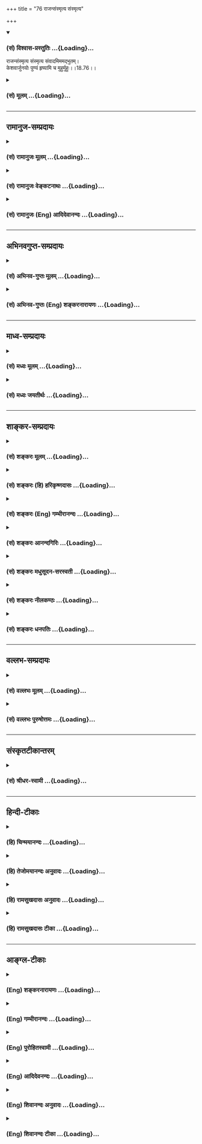 +++
title = "76 राजन्संस्मृत्य संस्मृत्य"

+++
<div class="js_include" newlevelforh1="3" title="(सं) विश्वास-प्रस्तुतिः" unfilled url="/purANam/mahAbhAratam/06-bhIShma-parva/02-bhagavad-gItA-parva/saMskRtam/vishvAsa-prastutiH/18_moxa-saMnyAsa-yogaH/76_rAjansaMsmRtya_sa.md">
<details open><summary><h3>(सं) विश्वास-प्रस्तुतिः ...{Loading}...</h3></summary>

राजन्संस्मृत्य संस्मृत्य संवादमिममद्भुतम्।  
केशवार्जुनयोः पुण्यं हृष्यामि च मुहुर्मुहुः।।18.76।।
</details>
</div>
<div class="js_include collapsed" newlevelforh1="3" title="(सं) मूलम्" unfilled url="/purANam/mahAbhAratam/06-bhIShma-parva/02-bhagavad-gItA-parva/saMskRtam/mUlam/18_moxa-saMnyAsa-yogaH/76_rAjansaMsmRtya_sa.md">
<details><summary><h3>(सं) मूलम् ...{Loading}...</h3></summary>

राजन्संस्मृत्य संस्मृत्य संवादमिममद्भुतम्।  
केशवार्जुनयोः पुण्यं हृष्यामि च मुहुर्मुहुः।।18.76।।
</details>
</div>


_________________
## रामानुज-सम्प्रदायः
<div class="js_include collapsed" newlevelforh1="3" title="(सं) रामानुजः मूलम्" unfilled url="/purANam/mahAbhAratam/06-bhIShma-parva/02-bhagavad-gItA-parva/saMskRtam/rAmAnujaH/mUlam/18_moxa-saMnyAsa-yogaH/76_rAjansaMsmRtya_sa.md">
<details><summary><h3>(सं) रामानुजः मूलम् ...{Loading}...</h3></summary>

।।18.76।।**केशवार्जुनयोः इमं पुण्यम् अद्भुतं संवादं** साक्षाच्छ्रुतं
स्मृत्वा **मुहुः मुहुः हृष्यामि।**

</details>
</div>
<div class="js_include collapsed" newlevelforh1="3" title="(सं) रामानुजः वेङ्कटनाथः" unfilled url="/purANam/mahAbhAratam/06-bhIShma-parva/02-bhagavad-gItA-parva/saMskRtam/rAmAnujaH/venkaTanAthaH/18_moxa-saMnyAsa-yogaH/76_rAjansaMsmRtya_sa.md">
<details><summary><h3>(सं) रामानुजः वेङ्कटनाथः ...{Loading}...</h3></summary>

  
  
।।18.76।। अद्भुततरत्वमाह -- राजन् इत्यादिना श्लोकद्वयेन। पुण्यं
श्रवणमात्रेणापि ज्ञानयज्ञादिवत्पावनम्। अद्भुतं शब्दतोऽर्थतश्च
आश्चार्यावहम्।  
  

</details>
</div>
<div class="js_include collapsed" newlevelforh1="3" title="(सं) रामानुजः (Eng) आदिदेवानन्दः" unfilled url="/purANam/mahAbhAratam/06-bhIShma-parva/02-bhagavad-gItA-parva/saMskRtam/rAmAnujaH/english/AdidevAnandaH/18_moxa-saMnyAsa-yogaH/76_rAjansaMsmRtya_sa.md">
<details><summary><h3>(सं) रामानुजः (Eng) आदिदेवानन्दः ...{Loading}...</h3></summary>

18.76 Remembering this auspicious and wondrous dialogue between Sri
Krsna and Arjuna, directly heard by me, I rejoice again and again.

</details>
</div>


_________________
## अभिनवगुप्त-सम्प्रदायः
<div class="js_include collapsed" newlevelforh1="3" title="(सं) अभिनव-गुप्तः मूलम्" unfilled url="/purANam/mahAbhAratam/06-bhIShma-parva/02-bhagavad-gItA-parva/saMskRtam/abhinava-guptaH/mUlam/18_moxa-saMnyAsa-yogaH/76_rAjansaMsmRtya_sa.md">
<details><summary><h3>(सं) अभिनव-गुप्तः मूलम् ...{Loading}...</h3></summary>

।।18.74 -- 18.78।। इत्यहमित्यादि मतिर्ममेत्यन्तम्। संजयवचनेन
संवादमुपसंहरन एतदर्थस्य गाढप्रबन्धक्रमेण
निरन्तरचिन्तासन्तानोपकृतनैरन्तर्यादेव चान्ते
सुपरिस्फुटनिर्विकल्पानुभवरूपतामापाद्यमानं स्मरणमात्रमेव
परब्रह्मप्रदायकम् इत्युच्यते। एवं भगवदर्जुनसंवादमात्रस्मरणादेव
तत्त्वावाप्त्या +++(S; तत्त्वव्याप्त्या )+++ श्रीविजयविभूतय इति।  
  
।। शिवम्।। अत्र संग्रहश्लोकः -- भङ्क्त्वाऽज्ञानविमोहमन्थरमयीं
सत्त्वादिभिन्नां धियं  
  
प्राप्य स्वात्मविबोधसुन्दरतया +++(K स्वात्मविभूत -- )+++ विष्णुं
विकल्पातिगम्।  
  
यत्किञ्चित् स्वरसोद्यदिन्द्रियनिजव्यापारमात्रस्थिते ( तो )  
  
हेलातः कुरुते तदस्य सकलं संपद्यते शंकरम्।।।। इति
श्रीमहामाहेश्वराचार्यवर्यराजानकाभिनवगुप्तपाद  
  
विरचिते श्रीमद्भगवद्गीतार्थसंग्रहे अष्टादशोऽध्यायः।। \[ आचार्यप्रशस्तिः
\] श्रीमान् +++(S श्रीमत्कात्यायनो -- )+++ कात्यायनोऽभूद्वररुचिसदृशः
प्रस्फुरद्बोधतृप्त  
  
स्तद्वंशालंकृतो यः स्थिरमतिरभवत् सौशुकाख्योऽतिविद्वान्।  
  
विप्रः श्रीभूतिराजस्तदनु समभवत् तस्य सूनुर्महात्मा  
  
येनामी सर्वलोकास्तमसि निपतिताः प्रोद्धृतता भानुनेव।।1।। तच्चरणकमलमधुपो  
  
भगवद्गीतार्थसङ्ग्रहं व्यदधात्।  
  
अभिनवगुप्तः सद्द्विज  
  
लोटककृतचोदनावशतः +++(S लोठककृत -- ;N लोककृत)+++।।2।। अत इयमयथार्थं वा  
  
यथार्थमपि सर्वथा नैव।  
  
विदुषामसूयनीयं  
  
कृत्यमिदं बान्धवार्थं हि।।3।। अभिनवरूपा शक्ति  
  
स्तद्गुप्तो यो महेश्वरो देवः।  
  
तदुभयथामलरूपम् +++(; K; S तदुभययामल -- )+++  
  
अभिनवगुप्तं शिवं वन्दे।।4।। परिपूर्णोऽयं +++(This verse is given
differently in different Mss. S परिपूर्णोऽयं गीतार्थसंग्रहः।  
  
कृतिस्त्रिनयनचरणचिन्तनलब्ध  
  
प्रसिद्धेश्श्रीमदभिनवगुप्तस्य। ; N; K अत इत्ययमर्थसंग्रहः। \[ N
substitutes this sentence with  
  
परिपूर्णोऽयं श्रीमद्भगवद्गीतार्थसंग्रहः। \]  
  
कृतिश्चेयं परमेश्वरचरण \[ K adds सरोरुह \] चिन्तन  
  
लब्धचिदात्मसाक्षात्काराचार्याभिनवगुप्तपादानाम्। )+++ श्रीमद्  
  
भगवद्गीतार्थसंग्रहः \[ सु \] कृतिः।  
  
त्रिणयनचरण \[ वि \] चिन्तन  
  
लब्धप्रसिद्धेरभिनवगुप्तस्य।।5।।  
  
।। इति शिवम्।।

</details>
</div>
<div class="js_include collapsed" newlevelforh1="3" title="(सं) अभिनव-गुप्तः (Eng) शङ्करनारायणः" unfilled url="/purANam/mahAbhAratam/06-bhIShma-parva/02-bhagavad-gItA-parva/saMskRtam/abhinava-guptaH/english/shankaranArAyaNaH/18_moxa-saMnyAsa-yogaH/76_rAjansaMsmRtya_sa.md">
<details><summary><h3>(सं) अभिनव-गुप्तः (Eng) शङ्करनारायणः ...{Loading}...</h3></summary>

18.76 See Comment under 18.78

</details>
</div>


_________________
## माध्व-सम्प्रदायः
<div class="js_include collapsed" newlevelforh1="3" title="(सं) मध्वः मूलम्" unfilled url="/purANam/mahAbhAratam/06-bhIShma-parva/02-bhagavad-gItA-parva/saMskRtam/madhvaH/mUlam/18_moxa-saMnyAsa-yogaH/76_rAjansaMsmRtya_sa.md">
<details><summary><h3>(सं) मध्वः मूलम् ...{Loading}...</h3></summary>

।।18.76।। Sri Madhvacharya did not comment on this sloka.,

</details>
</div>
<div class="js_include collapsed" newlevelforh1="3" title="(सं) मध्वः जयतीर्थः" unfilled url="/purANam/mahAbhAratam/06-bhIShma-parva/02-bhagavad-gItA-parva/saMskRtam/madhvaH/jayatIrthaH/18_moxa-saMnyAsa-yogaH/76_rAjansaMsmRtya_sa.md">
<details><summary><h3>(सं) मध्वः जयतीर्थः ...{Loading}...</h3></summary>

।।18.76।। Sri Jayatirtha did not comment on this sloka.  
  

</details>
</div>


_________________
## शाङ्कर-सम्प्रदायः
<div class="js_include collapsed" newlevelforh1="3" title="(सं) शङ्करः मूलम्" unfilled url="/purANam/mahAbhAratam/06-bhIShma-parva/02-bhagavad-gItA-parva/saMskRtam/shankaraH/mUlam/18_moxa-saMnyAsa-yogaH/76_rAjansaMsmRtya_sa.md">
<details><summary><h3>(सं) शङ्करः मूलम् ...{Loading}...</h3></summary>

।।18.76।। --,हे **राजन्** धृतराष्ट्र; **संस्मृत्य संस्मृत्य प्रतिक्षणं
संवादम् इमम् अद्भुतं केशवार्जुनयोः पुण्यम्** इमं श्रवणेनापि पापहरं
श्रुत्वा **हृष्यामि च मुहुर्मुहुः** प्रतिक्षणम्।।

</details>
</div>
<div class="js_include collapsed" newlevelforh1="3" title="(सं) शङ्करः (हि) हरिकृष्णदासः" unfilled url="/purANam/mahAbhAratam/06-bhIShma-parva/02-bhagavad-gItA-parva/saMskRtam/shankaraH/hindI/harikRShNadAsaH/18_moxa-saMnyAsa-yogaH/76_rAjansaMsmRtya_sa.md">
<details><summary><h3>(सं) शङ्करः (हि) हरिकृष्णदासः ...{Loading}...</h3></summary>

।।18.76।। हे राजन् धृतराष्ट्र केशव और अर्जुनके इस ( परम ) पवित्र --
सुननेमात्रसे पापोंका नाश करनेवाले; अद्भुत संवादको सुनकर और बारम्बार
स्मरण करके; मैं प्रतिक्षण बारम्बार हर्षित हो रहा हूँ।

</details>
</div>
<div class="js_include collapsed" newlevelforh1="3" title="(सं) शङ्करः (Eng) गम्भीरानन्दः" unfilled url="/purANam/mahAbhAratam/06-bhIShma-parva/02-bhagavad-gItA-parva/saMskRtam/shankaraH/english/gambhIrAnandaH/18_moxa-saMnyAsa-yogaH/76_rAjansaMsmRtya_sa.md">
<details><summary><h3>(सं) शङ्करः (Eng) गम्भीरानन्दः ...{Loading}...</h3></summary>

18.76 And, rajan, O king, Dhrtarastra; after having heard, samsmrtya
samsmrtya, while repeatedly remembering; imam, this; adbhuttam, unie;
samvadam, dialogue; kesava-arjunayoh, between Kesava and Arjuna; which
is punyam, sacred, removes sin even when heard; hrsyami, I rejoice;
muhuh, muhuh, every moment.

</details>
</div>
<div class="js_include collapsed" newlevelforh1="3" title="(सं) शङ्करः आनन्दगिरिः" unfilled url="/purANam/mahAbhAratam/06-bhIShma-parva/02-bhagavad-gItA-parva/saMskRtam/shankaraH/AnandagiriH/18_moxa-saMnyAsa-yogaH/76_rAjansaMsmRtya_sa.md">
<details><summary><h3>(सं) शङ्करः आनन्दगिरिः ...{Loading}...</h3></summary>

।।18.76।। यथोक्तं संवादं भगवतः श्रुत्वा किमुपेक्षसे नेत्याह --
**राजन्निति।** पुण्यत्वं साधयति -- **श्रवणादपीति।**

</details>
</div>
<div class="js_include collapsed" newlevelforh1="3" title="(सं) शङ्करः मधुसूदन-सरस्वती" unfilled url="/purANam/mahAbhAratam/06-bhIShma-parva/02-bhagavad-gItA-parva/saMskRtam/shankaraH/madhusUdana-sarasvatI/18_moxa-saMnyAsa-yogaH/76_rAjansaMsmRtya_sa.md">
<details><summary><h3>(सं) शङ्करः मधुसूदन-सरस्वती ...{Loading}...</h3></summary>

।।18.76।। राजन्निति। पुण्यं श्रवणेनापि सर्वपापहरं केशवार्जुनयोरिमं
संवादमद्भुतं न केवलं श्रुतवानस्मि किंतु संस्मृत्य संस्मृत्य। संभ्रमे
द्विरुक्तिः। मुहुर्मुहुर्वारंवारं हृष्यामि च हर्षं प्राप्नोमि च।
प्रतिक्षणं रोमाञ्चितो भवामीति वा।

</details>
</div>
<div class="js_include collapsed" newlevelforh1="3" title="(सं) शङ्करः नीलकण्ठः" unfilled url="/purANam/mahAbhAratam/06-bhIShma-parva/02-bhagavad-gItA-parva/saMskRtam/shankaraH/nIlakaNThaH/18_moxa-saMnyAsa-yogaH/76_rAjansaMsmRtya_sa.md">
<details><summary><h3>(सं) शङ्करः नीलकण्ठः ...{Loading}...</h3></summary>

।।18.76।। केशवार्जुनसंवादश्रवणजं विश्वरूपाख्ययोगदर्शनजं चाह्लादं क्रमेण
श्लोकद्वयेनाह -- **राजन्निति।** हे राजन् हे धृतराष्ट्र; पुण्यं पुण्यकरं
पापहरं चेत्यर्थात्। संस्मृत्यसंस्मृत्येति संभ्रमे द्विरुक्तिः। शेषं
स्पष्टार्थम्।

</details>
</div>
<div class="js_include collapsed" newlevelforh1="3" title="(सं) शङ्करः धनपतिः" unfilled url="/purANam/mahAbhAratam/06-bhIShma-parva/02-bhagavad-gItA-parva/saMskRtam/shankaraH/dhanapatiH/18_moxa-saMnyAsa-yogaH/76_rAjansaMsmRtya_sa.md">
<details><summary><h3>(सं) शङ्करः धनपतिः ...{Loading}...</h3></summary>

।।18.76।। किंचेममेव केशवार्जुनयोः संवादमद्भुतं पुण्यं श्रवणमात्रेणापि
पापहरं श्रुत्वा संस्मृत्य संस्मृत्य पुनः पुनः स्मृत्वा,मुहुर्मुहुः
प्रतिक्षणं हृष्यामि रोमाञ्चितो भवामि हर्षं प्राप्नोमीति वा। तयोः संवादं
श्रुतवान् त्वमपि वैरं विहाय
कृष्णभक्तिमत्यादरेणाङ्गीकुर्वन्नत्यन्तदीप्तिमानत्यन्तहृष्टो वास्तवो राजा
भवेति बोधयन् संबोधयति हे राजन्निति।

</details>
</div>


_________________
## वल्लभ-सम्प्रदायः
<div class="js_include collapsed" newlevelforh1="3" title="(सं) वल्लभः मूलम्" unfilled url="/purANam/mahAbhAratam/06-bhIShma-parva/02-bhagavad-gItA-parva/saMskRtam/vallabhaH/mUlam/18_moxa-saMnyAsa-yogaH/76_rAjansaMsmRtya_sa.md">
<details><summary><h3>(सं) वल्लभः मूलम् ...{Loading}...</h3></summary>

।।18.76।। राजन्निति। केशवार्जुनयोः संवादमिममद्भुतं स्मृत्वाऽहं
मुहुर्महुर्हृष्यामि।

</details>
</div>
<div class="js_include collapsed" newlevelforh1="3" title="(सं) वल्लभः पुरुषोत्तमः" unfilled url="/purANam/mahAbhAratam/06-bhIShma-parva/02-bhagavad-gItA-parva/saMskRtam/vallabhaH/puruShottamaH/18_moxa-saMnyAsa-yogaH/76_rAjansaMsmRtya_sa.md">
<details><summary><h3>(सं) वल्लभः पुरुषोत्तमः ...{Loading}...</h3></summary>

  
  
।।18.76।। किञ्च -- राजन्निति। हे राजन् इमं केशवार्जुनयोः संवादं अद्भुतं
लौकिकोपपत्तिरहितं पुण्यजनकं संस्मृत्य संस्मृत्य सादरं संस्मृत्य सादरं
संस्मृत्य मुहुर्मुहुः वारंवारं हृष्यामि हर्षं प्राप्नोमि।  
  

</details>
</div>


_________________
## संस्कृतटीकान्तरम्
<div class="js_include collapsed" newlevelforh1="3" title="(सं) श्रीधर-स्वामी" unfilled url="/purANam/mahAbhAratam/06-bhIShma-parva/02-bhagavad-gItA-parva/saMskRtam/shrIdhara-svAmI/18_moxa-saMnyAsa-yogaH/76_rAjansaMsmRtya_sa.md">
<details><summary><h3>(सं) श्रीधर-स्वामी ...{Loading}...</h3></summary>

।।18.76।। किंच **-- राजन्निति।** हृष्यामि रोमाञ्चितो भवामि हर्षं
प्राप्नोमीति वा। स्पष्टमन्यत्।

</details>
</div>


_________________
## हिन्दी-टीकाः
<div class="js_include collapsed" newlevelforh1="3" title="(हि) चिन्मयानन्दः" unfilled url="/purANam/mahAbhAratam/06-bhIShma-parva/02-bhagavad-gItA-parva/hindI/chinmayAnandaH/18_moxa-saMnyAsa-yogaH/76_rAjansaMsmRtya_sa.md">
<details><summary><h3>(हि) चिन्मयानन्दः ...{Loading}...</h3></summary>

।।18.76।। ईश्वरीय काव्य गीता को श्रवण करके संजय इस श्लोक में अपनी स्पष्ट
प्रतिक्रिया व्यक्त करते हुए कहता है कि भगवान् केशव और मानव अर्जुन
सम्पूर्ण एवं अपूर्ण; उच्च एवं निम्न के मध्य यह संवाद अद्भुत और
पुण्यपवित्र है। संजय द्वारा श्रवण किया गया गीता का ज्ञान इतना गम्भीर और
आकर्षक रूप से बोधगम्य था कि वह उसे पुन पुन स्मरण करके अपने हृदय में
बारम्बार हर्षित हो रहा था। गीता जीवन जीने की कला को बताने वाली सूचनाओं की
निर्देशिका है अत; यहाँ भी महर्षि व्यास जी अप्रत्यक्ष रूप से हमें
साधनमार्ग का संकेत करते हैं। संस्मृत्य (स्मरण करके) शब्द के द्वारा वे यह
दर्शाते हैं कि साधक को श्रवण करने के पश्चात्; बारम्बार मनन; अर्थात्
प्राप्त ज्ञान पर चिन्तन करना चाहिए। सम्यक् ज्ञान का फल हर्ष होगा। गर्भ से
शवागर्त तक की निरर्थक जीवन यात्रा में; जब मनुष्य कोई निश्चित दिव्य
लक्ष्य देख लेता है; तब वह प्रसन्न हो जाता है। गीता का अध्ययन न केवल
हमारे दैनिक जीवन को ही अर्थवन्त बना देता है; वरन् सम्पूर्ण जगत् को एक
सुनिश्चित आशा और आनन्द का सन्देश भी देता है। गीता हमें जीवन की अन्धेरी
गलियों से उठाकर; अपने आन्तरिक साम्राज्य के राजसिंहासन पर प्रतिष्ठित कर
देती है। वह मनुष्य को अपनी आन्तरिक परिस्थितियों का सम्राट बना देती है।
अज्ञान की दशा में मनुष्य के जीवन का अर्थ केवल वस्तुओं और प्राणियों के
आविर्भाव और तिरोभाव रूपी मृत्यु का विक्षिप्त नृत्य ही होता है परन्तु
गीताज्ञान से शिक्षित पुरुष उसी दिन प्रतिदिन के सामान्य जीवन में एक लय को
पहचानता है; सुन्दरता का अवलोकन करता है और मधुर संगीत का श्रवण करता
है। विश्वरूप दर्शन का स्मरण करते हुए संजय कहता है

</details>
</div>
<div class="js_include collapsed" newlevelforh1="3" title="(हि) तेजोमयानन्दः अनुवादः" unfilled url="/purANam/mahAbhAratam/06-bhIShma-parva/02-bhagavad-gItA-parva/hindI/tejomayAnandaH/anuvAdaH/18_moxa-saMnyAsa-yogaH/76_rAjansaMsmRtya_sa.md">
<details><summary><h3>(हि) तेजोमयानन्दः अनुवादः ...{Loading}...</h3></summary>

।।18.76।। हे राजन् ! भगवान् केशव और अर्जुन के इस अद्भुत और पुण्य
(पवित्र) संवाद को स्मरण करके मैं बारम्बार हर्षित होता हूँ।।

</details>
</div>
<div class="js_include collapsed" newlevelforh1="3" title="(हि) रामसुखदासः अनुवादः" unfilled url="/purANam/mahAbhAratam/06-bhIShma-parva/02-bhagavad-gItA-parva/hindI/rAmasukhadAsaH/anuvAdaH/18_moxa-saMnyAsa-yogaH/76_rAjansaMsmRtya_sa.md">
<details><summary><h3>(हि) रामसुखदासः अनुवादः ...{Loading}...</h3></summary>

।।18.76।। हे राजन् ! भगवान् श्रीकृष्ण और अर्जुनके इस पवित्र और अद्भुत
संवादको याद कर-करके मैं बार-बार हर्षित हो रहा हूँ।

</details>
</div>
<div class="js_include collapsed" newlevelforh1="3" title="(हि) रामसुखदासः टीका" unfilled url="/purANam/mahAbhAratam/06-bhIShma-parva/02-bhagavad-gItA-parva/hindI/rAmasukhadAsaH/TIkA/18_moxa-saMnyAsa-yogaH/76_rAjansaMsmRtya_sa.md">
<details><summary><h3>(हि) रामसुखदासः टीका ...{Loading}...</h3></summary>

।।18.76।।***व्याख्या --***  **राजन्संस्मृत्य ৷৷. मुहुर्मुहुः --**
सञ्जय कहते हैं कि हे महाराज भगवान् श्रीकृष्ण और अर्जुनका यह बहुत अलौकिक;
विलक्षण संवाद हुआ है। इसमें कितना रहस्य भरा हुआ है कि घोरसेघोर युद्धरूप
क्रिया करते हुए भी ऊँचीसेऊँची पारमार्थिक सिद्धि हो सकती है मनुष्यमात्र
हरेक परिस्थितिमें अपना उद्धार कर सकता है। इस प्रकारके संवादको याद करकरके
मैं बड़ा हर्षित हो रहा हूँ; प्रसन्न हो रहा हूँ।  
  
श्रीभगवान् और अर्जुनके इस अद्भुत संवादकी महिमा भी बहुत विलक्षण है।
भगवान् श्रीकृष्ण और अर्जुन सदा साथमें रहनेपर भी इन दोनोंका ऐसा संवाद कभी
नहीं हुआ। युद्धके समय अर्जुन घबरा गये क्योंकि एक तरफ तो उनको कुटुम्बका
मोह तंग कर रहा था और दूसरी तरफ वे क्षात्रधर्मकी दृष्टिसे युद्ध करना
अवश्य कर्तव्य समझते थे। मनुष्यकी जब किसी एक सिद्धान्तपर; एक मतपर स्थिति
नहीं होती; तब उसकी व्याकुलता बड़ी विचित्र होती है **(टिप्पणी प₀ 1000)**।
अर्जुन भीयुद्ध करना श्रेष्ठ है या युद्ध न करना श्रेष्ठ है -- इन
दोनोंमेंसे एक निश्चित निर्णय नहीं कर सके। इसी व्याकुलताके कारण अर्जुन
भगवान्की तरफ खिंच गये; उनके सम्मुख हो गये। सम्मुख होनेसे भगवान्की कृपा
उनको विशेषतासे प्राप्त हुई। अर्जुनकी अनन्य भावना; उत्कण्ठाके कारण भगवान्
योगमें स्थित हो गये अर्थात् ऐश्वर्य आदिमें स्थित न रहकर केवल अपने
प्रेमतत्त्वमें सराबोर हो गये और उसी स्थितिमें अर्जुनको समझाया। इस प्रकार
उत्कट अभिलषासम्पन्न अर्जुन और अलौकिक अटलयोगमें स्थित भगवान्के संवादका
क्या महिमा कहें उसकी महिमाको कहनेमें कोई भी समर्थ नहीं है।

</details>
</div>


_________________
## आङ्ग्ल-टीकाः
<div class="js_include collapsed" newlevelforh1="3" title="(Eng) शङ्करनारायणः" unfilled url="/purANam/mahAbhAratam/06-bhIShma-parva/02-bhagavad-gItA-parva/english/shankaranArAyaNaH/18_moxa-saMnyAsa-yogaH/76_rAjansaMsmRtya_sa.md">
<details><summary><h3>(Eng) शङ्करनारायणः ...{Loading}...</h3></summary>

18.76. O king ! By recollecting and recollecting this wonderful pious
dialogue of Kesava and Arjuna, I feel also delighted again and again.

</details>
</div>
<div class="js_include collapsed" newlevelforh1="3" title="(Eng) गम्भीरानन्दः" unfilled url="/purANam/mahAbhAratam/06-bhIShma-parva/02-bhagavad-gItA-parva/english/gambhIrAnandaH/18_moxa-saMnyAsa-yogaH/76_rAjansaMsmRtya_sa.md">
<details><summary><h3>(Eng) गम्भीरानन्दः ...{Loading}...</h3></summary>

18.76 And, O king, while repeatedly remembering this unie, sacred
dialogue between Kesava and Arjuna, I rejoice every moment.

</details>
</div>
<div class="js_include collapsed" newlevelforh1="3" title="(Eng) पुरोहितस्वामी" unfilled url="/purANam/mahAbhAratam/06-bhIShma-parva/02-bhagavad-gItA-parva/english/purohitasvAmI/18_moxa-saMnyAsa-yogaH/76_rAjansaMsmRtya_sa.md">
<details><summary><h3>(Eng) पुरोहितस्वामी ...{Loading}...</h3></summary>

18.76 O King! The more I think of that marvellous and holy discourse,
the more I lose myself in joy.

</details>
</div>
<div class="js_include collapsed" newlevelforh1="3" title="(Eng) आदिदेवनन्दः" unfilled url="/purANam/mahAbhAratam/06-bhIShma-parva/02-bhagavad-gItA-parva/english/AdidevanandaH/18_moxa-saMnyAsa-yogaH/76_rAjansaMsmRtya_sa.md">
<details><summary><h3>(Eng) आदिदेवनन्दः ...{Loading}...</h3></summary>

18.76 O King, remembering again and again this wondrous and auspicious
dialogue betweenn Sri Krsna and Arjuna, I rejoice again and again.

</details>
</div>
<div class="js_include collapsed" newlevelforh1="3" title="(Eng) शिवानन्दः अनुवादः" unfilled url="/purANam/mahAbhAratam/06-bhIShma-parva/02-bhagavad-gItA-parva/english/shivAnandaH/anuvAdaH/18_moxa-saMnyAsa-yogaH/76_rAjansaMsmRtya_sa.md">
<details><summary><h3>(Eng) शिवानन्दः अनुवादः ...{Loading}...</h3></summary>

18.76 O King, remembering this wonderful and holy dialogue between
Krishna and Arjuna, I rejoice again and again.

</details>
</div>
<div class="js_include collapsed" newlevelforh1="3" title="(Eng) शिवानन्दः टीका" unfilled url="/purANam/mahAbhAratam/06-bhIShma-parva/02-bhagavad-gItA-parva/english/shivAnandaH/TIkA/18_moxa-saMnyAsa-yogaH/76_rAjansaMsmRtya_sa.md">
<details><summary><h3>(Eng) शिवानन्दः टीका ...{Loading}...</h3></summary>

18.76 राजन् O King; संस्मृत्य having remembered; संस्मृत्य having
remembered; संवादम् the dialogue; इमम् this; अद्भुतम् wonderful;
केशवार्जुनयोः between Kesava and Arjuna; पुण्यम् holy; हृष्यामि (I)
rejoice; च and; मुहुः again; मुहुः again.Commentary Rajan King
Dhritarashtra to whom the Gita is narrated by Sanjaya.Punyam Holy
because the mere hearing of the dialogue destroys a multitude of sins
and makes the hearer pious and Godfearing and turns his mind towards
God.

</details>
</div>
